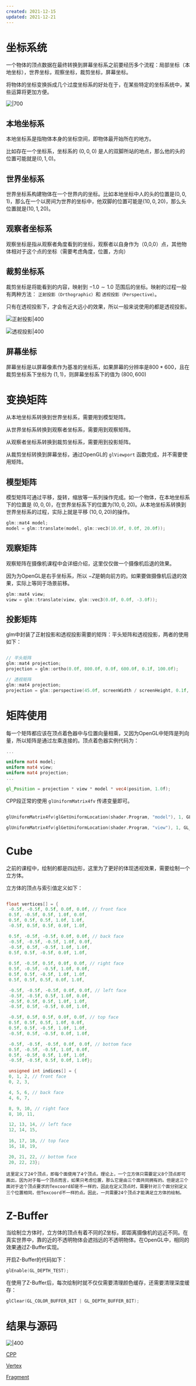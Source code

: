 ```yaml
---
created: 2021-12-15
updated: 2021-12-21
---
```

# 坐标系统

一个物体的顶点数据在最终转换到屏幕坐标系之前要经历多个流程：局部坐标（本地坐标），世界坐标，观察坐标，裁剪坐标，屏幕坐标。

将物体的坐标变换拆成几个过度坐标系的好处在于，在某些特定的坐标系统中，某些运算将更加方便。

![|700](assets/Learn%20OpenGL%20-%20Ch%2006%20Coordinate%20System/Untitled.png)

## 本地坐标系

本地坐标系是指物体本身的坐标空间，即物体最开始所在的地方。

比如存在一个坐标系，坐标系的 $(0,0,0)$ 是人的双脚所站的地点，那么他的头的位置可能就是$(0,1,0)$。

## 世界坐标系

世界坐标系构建物体在一个世界内的坐标。比如本地坐标中人的头的位置是$(0,0,1)$，那么在一个以房间为世界的坐标中，他双脚的位置可能是$(10,0,20)$，那么头位置就是$(10,1,20)$。

## 观察者坐标系

观察坐标是指从观察者角度看到的坐标，观察者以自身作为（0,0,0）点，其他物体相对于这个点的坐标（需要考虑角度，位置，方向）

## 裁剪坐标系

裁剪坐标是将能看到的内容，映射到 $-1.0 \sim 1.0$ 范围后的坐标。映射的过程一般有两种方法： `正射投影（Orthographic）`和 `透视投影（Perspective）`。

只有在透视投影下，才会有近大远小的效果，所以一般来说使用的都是透视投影。

![正射投影|400](assets/Learn%20OpenGL%20-%20Ch%2006%20Coordinate%20System/Untitled%201.png)  

![透视投影|400](assets/Learn%20OpenGL%20-%20Ch%2006%20Coordinate%20System/Untitled%202.png)

## 屏幕坐标

屏幕坐标是以屏幕像素作为基准的坐标系，如果屏幕的分辨率是$800*600$，且在裁剪坐标系下坐标为 $(1,1)$，则屏幕坐标系下的值为 $(800,600)$

# 变换矩阵

从本地坐标系转换到世界坐标系，需要用到模型矩阵。

从世界坐标系转换到观察者坐标系，需要用到观察矩阵。

从观察者坐标系转换到裁剪坐标系，需要用到投影矩阵。

从裁剪坐标转换到屏幕坐标，通过OpenGL的 `glViewport` 函数完成，并不需要使用矩阵。

## 模型矩阵

模型矩阵可通过平移，旋转，缩放等一系列操作完成。如一个物体，在本地坐标系下的位置是 $(0,0,0)$，在世界坐标系下的位置为$(10,0,20)$。从本地坐标系转换到世界坐标系的过程，实际上就是平移 $(10,0,20)$的操作。

```cpp
glm::mat4 model;
model = glm::translate(model, glm::vec3(10.0f, 0.0f, 20.0f));
```

## 观察矩阵

观察矩阵在摄像机课程中会详细介绍，这里仅仅做一个摄像机后退的效果。

因为为OpenGL是右手坐标系，所以 $-Z$是朝向前方的。如果要做摄像机后退的效果，实际上等同于场景前移。

```cpp
glm::mat4 view;
view = glm::translate(view, glm::vec3(0.0f, 0.0f, -3.0f));
```

## 投影矩阵

glm中封装了正射投影和透视投影需要的矩阵：平头矩阵和透视投影，两者的使用如下：

```cpp

// 平头矩阵
glm::mat4 projection;
projection = glm::ortho(0.0f, 800.0f, 0.0f, 600.0f, 0.1f, 100.0f);

// 透视矩阵
glm::mat4 projection;
projection = glm::perspective(45.0f, screenWidth / screenHeight, 0.1f, 100.0f);
```

# 矩阵使用

每一个矩阵都应该在顶点着色器中与位置向量相乘，又因为OpenGL中矩阵是列向量，所以矩阵是通过左乘连接的。顶点着色器实例代码为：

```glsl
...

uniform mat4 model;
uniform mat4 view;
uniform mat4 projection;
...

gl_Position = projection * view * model * vec4(position, 1.0f);
```


CPP段正常的使用 `glUniformMatrix4fv` 传递变量即可。
```cpp

glUniformMatrix4fv(glGetUniformLocation(shader.Program, "model"), 1, GL_FALSE, glm::value_ptr(model));

glUniformMatrix4fv(glGetUniformLocation(shader.Program, "view"), 1, GL_FALSE, glm::value_ptr(glUniformMatrix4fv(glGetUniformLocation(shader.Program, "projection"), 1, GL_FALSE, glm::value_ptr(projection));

```

# Cube

之前的课程中，绘制的都是四边形，这里为了更好的体现透视效果，需要绘制一个立方体。

立方体的顶点与索引值定义如下：
```cpp

float vertices[] = {
 -0.5f, -0.5f, 0.5f, 0.0f, 0.0f, // front face
 0.5f, -0.5f, 0.5f, 1.0f, 0.0f,
 0.5f, 0.5f, 0.5f, 1.0f, 1.0f,
 -0.5f, 0.5f, 0.5f, 0.0f, 1.0f, 

 0.5f, -0.5f, -0.5f, 0.0f, 0.0f, // back face
 -0.5f, -0.5f, -0.5f, 1.0f, 0.0f,
 -0.5f, 0.5f, -0.5f, 1.0f, 1.0f,
 0.5f, 0.5f, -0.5f, 0.0f, 1.0f,
  
 0.5f, -0.5f, 0.5f, 0.0f, 0.0f, // right face
 0.5f, -0.5f, -0.5f, 1.0f, 0.0f,
 0.5f, 0.5f, -0.5f, 1.0f, 1.0f,
 0.5f, 0.5f, 0.5f, 0.0f, 1.0f,

 -0.5f, -0.5f, -0.5f, 0.0f, 0.0f, // left face
 -0.5f, -0.5f, 0.5f, 1.0f, 0.0f,
 -0.5f, 0.5f, 0.5f, 1.0f, 1.0f,
 -0.5f, 0.5f, -0.5f, 0.0f, 1.0f,

 -0.5f, 0.5f, 0.5f, 0.0f, 0.0f, // top face
 0.5f, 0.5f, 0.5f, 1.0f, 0.0f,
 0.5f, 0.5f, -0.5f, 1.0f, 1.0f,
 -0.5f, 0.5f, -0.5f, 0.0f, 1.0f,

 -0.5f, -0.5f, -0.5f, 0.0f, 0.0f, // bottom face
 0.5f, -0.5f, -0.5f, 1.0f, 0.0f,
 0.5f, -0.5f, 0.5f, 1.0f, 1.0f,
 -0.5f, -0.5f, 0.5f, 0.0f, 1.0f};

 unsigned int indices[] = {
 0, 1, 2, // front face
 0, 2, 3,

 4, 5, 6, // back face
 4, 6, 7,

 8, 9, 10, // right face
 8, 10, 11,

 12, 13, 14, // left face
 12, 14, 15,
 
 16, 17, 18, // top face
 16, 18, 19,

 20, 21, 22, // bottom face
 20, 22, 23};

```

```ad-warning
这里定义了24个顶点，即每个面使用了4个顶点。理论上，一个立方体只需要定义8个顶点即可画出，因为对于每一个顶点而言，如果只考虑位置，那么它是由三个面共同拥有的。但是这三个面对于这个顶点要求的Texcoord却是不一样的，因此在定义顶点时，需要针对三个面分别定义三个位置相同，但Texcoord不一样的点。因此，一共需要24个顶点才能满足立方体的绘制。
```

# Z-Buffer

当绘制立方体时，立方体的顶点有着不同的Z坐标，即距离摄像机的远近不同。在真实世界中，靠的近的不透明物体会遮挡远的不透明物体。在OpenGL中，相同的效果通过Z-Buffer实现。

开启Z-Buffer的代码如下：
```cpp
glEnable(GL_DEPTH_TEST);
```

在使用了Z-Buffer后，每次绘制时就不仅仅需要清理颜色缓存，还需要清理深度缓存：
```cpp
glClear(GL_COLOR_BUFFER_BIT | GL_DEPTH_BUFFER_BIT);
```

# 结果与源码

![|400](assets/Learn%20OpenGL%20-%20Ch%2006%20Coordinate%20System/GIF.gif)

[CPP](https://raw.githubusercontent.com/xuejiaW/Study-Notes/master/LearnOpenGL_VSCode/src/6.CoordinateSystems/main.cpp)

[Vertex](https://raw.githubusercontent.com/xuejiaW/Study-Notes/master/LearnOpenGL_VSCode/src/6.CoordinateSystems/vertex.vert)

[Fragment](https://raw.githubusercontent.com/xuejiaW/Study-Notes/master/LearnOpenGL_VSCode/src/6.CoordinateSystems/fragment.frag)